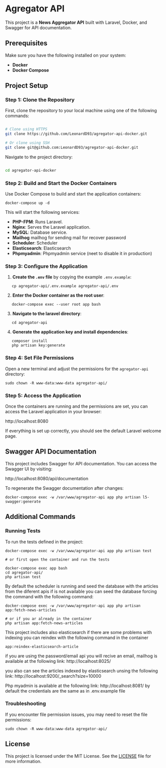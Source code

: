 # Agregator API

This project is a **News Aggregator API** built with Laravel, Docker, and Swagger for API documentation.

## Prerequisites

Make sure you have the following installed on your system:

- **Docker**
- **Docker Compose**

## Project Setup

### Step 1: Clone the Repository

First, clone the repository to your local machine using one of the following commands:

```bash

# Clone using HTTPS  
git clone https://github.com/LeonardD93/agregator-api-docker.git  

# Or clone using SSH  
git clone git@github.com:LeonardD93/agregator-api-docker.git

```
Navigate to the project directory:

```bash

cd agregator-api-docker

```

### Step 2: Build and Start the Docker Containers

Use Docker Compose to build and start the application containers:

```
docker-compose up -d
```

This will start the following services:

- **PHP-FPM**: Runs Laravel.
- **Nginx**: Serves the Laravel application.
- **MySQL**: Database service.
- **Mailhog** mailhog for sending mail for recover password
- **Scheduler**: Scheduler 
- **Elasticsearch**: Elasticsearch
- **Phpmyadmin**: Phpmyadmin service (neet to disable it in production)

### Step 3: Configure the Application

1. **Create the `.env` file** by copying the example `.env.example`:
```
   cp agregator-api/.env.example agregator-api/.env
```

2. **Enter the Docker container as the root user**:
```
   docker-compose exec --user root app bash
```

3. **Navigate to the laravel directory**:
```
   cd agregator-api
```

4. **Generate the application key and install dependencies**:
```
   composer install
   php artisan key:generate 
```

### Step 4: Set File Permissions

Open a new terminal and adjust the permissions for the `agregator-api` directory:
```
sudo chown -R www-data:www-data agregator-api/
```

### Step 5: Access the Application

Once the containers are running and the permissions are set, you can access the Laravel application in your browser:

http://localhost:8080

If everything is set up correctly, you should see the default Laravel welcome page.

## Swagger API Documentation

This project includes Swagger for API documentation. You can access the Swagger UI by visiting:

http://localhost:8080/api/documentation

To regenerate the Swagger documentation after changes:
```
docker-compose exec -w /var/www/agregator-api app php artisan l5-swagger:generate
```


## Additional Commands

### Running Tests

To run the tests defined in the project:
```
docker-compose exec -w /var/www/agregator-api app php artisan test 

# or first open the container and run the tests

docker-compose exec app bash
cd agregator-api/
php artisan test

```
By default the scheduler is running and seed the database with the articles from the diferent apis
if is not available you can seed the database forcing the command with the following command:

```
docker-compose exec -w /var/www/agregator-api app php artisan app:fetch-news-articles

# or if you ar already in the container 
php artisan app:fetch-news-articles

```

This project includes also elasticsearch if there are some problems with indexing you can reindex with the following command in the container

```
app:reindex-elasticsearch-article

```

if you are using the password/email api you will recive an email, mailhog is available at the following link:
http://localhost:8025/

you also can see the articles indexed by elasticsearch unsing the following link:
http://localhost:9200/_search?size=10000

Php myadmin is available at the following link:
http://localhost:8081/ 
by default the credentials are the same as in .env.example file

### Troubleshooting

If you encounter file permission issues, you may need to reset the file permissions:

```
sudo chown -R www-data:www-data agregator-api/
```

## License

This project is licensed under the MIT License. See the [LICENSE](LICENSE) file for more information.
